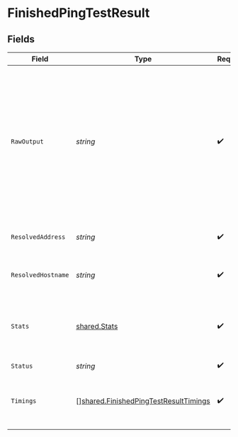 # FinishedPingTestResult


## Fields

| Field                                                                                                                                                                | Type                                                                                                                                                                 | Required                                                                                                                                                             | Description                                                                                                                                                          |
| -------------------------------------------------------------------------------------------------------------------------------------------------------------------- | -------------------------------------------------------------------------------------------------------------------------------------------------------------------- | -------------------------------------------------------------------------------------------------------------------------------------------------------------------- | -------------------------------------------------------------------------------------------------------------------------------------------------------------------- |
| `RawOutput`                                                                                                                                                          | *string*                                                                                                                                                             | :heavy_check_mark:                                                                                                                                                   | The raw output can be presented to users but is not meant to be parsed clients.<br/>Please use the individual values provided in other fields for automated processing.<br/> |
| `ResolvedAddress`                                                                                                                                                    | *string*                                                                                                                                                             | :heavy_check_mark:                                                                                                                                                   | The resolved IP address of the `target`.                                                                                                                             |
| `ResolvedHostname`                                                                                                                                                   | *string*                                                                                                                                                             | :heavy_check_mark:                                                                                                                                                   | The resolved hostname of the `target`.                                                                                                                               |
| `Stats`                                                                                                                                                              | [shared.Stats](../../../pkg/models/shared/stats.md)                                                                                                                  | :heavy_check_mark:                                                                                                                                                   | Summary `rtt` and packet loss statistics.<br/>All times are in milliseconds.<br/>                                                                                    |
| `Status`                                                                                                                                                             | *string*                                                                                                                                                             | :heavy_check_mark:                                                                                                                                                   | N/A                                                                                                                                                                  |
| `Timings`                                                                                                                                                            | [][shared.FinishedPingTestResultTimings](../../../pkg/models/shared/finishedpingtestresulttimings.md)                                                                | :heavy_check_mark:                                                                                                                                                   | Details for each sent packet.<br/>All times are in milliseconds.<br/>                                                                                                |